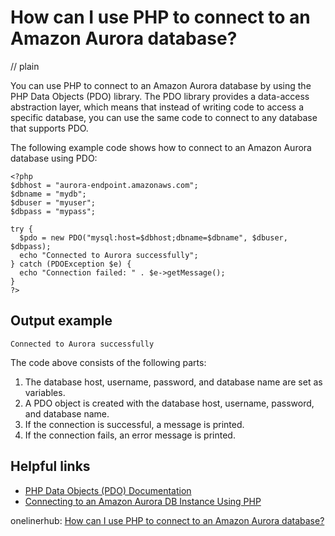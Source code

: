 # How can I use PHP to connect to an Amazon Aurora database?
// plain

You can use PHP to connect to an Amazon Aurora database by using the PHP Data Objects (PDO) library. The PDO library provides a data-access abstraction layer, which means that instead of writing code to access a specific database, you can use the same code to connect to any database that supports PDO.

The following example code shows how to connect to an Amazon Aurora database using PDO:
```
<?php
$dbhost = "aurora-endpoint.amazonaws.com";
$dbname = "mydb";
$dbuser = "myuser";
$dbpass = "mypass";

try {
  $pdo = new PDO("mysql:host=$dbhost;dbname=$dbname", $dbuser, $dbpass);
  echo "Connected to Aurora successfully";
} catch (PDOException $e) {
  echo "Connection failed: " . $e->getMessage();
}
?>
```
## Output example
 `Connected to Aurora successfully`

The code above consists of the following parts:

1. The database host, username, password, and database name are set as variables.
2. A PDO object is created with the database host, username, password, and database name.
3. If the connection is successful, a message is printed.
4. If the connection fails, an error message is printed.

## Helpful links
- [PHP Data Objects (PDO) Documentation](https://www.php.net/manual/en/book.pdo.php)
- [Connecting to an Amazon Aurora DB Instance Using PHP](https://docs.aws.amazon.com/AmazonRDS/latest/AuroraUserGuide/AuroraMySQL.Connecting.PHP.html)

onelinerhub: [How can I use PHP to connect to an Amazon Aurora database?](https://onelinerhub.com/php-aws/how-can-i-use-php-to-connect-to-an-amazon-aurora-database)